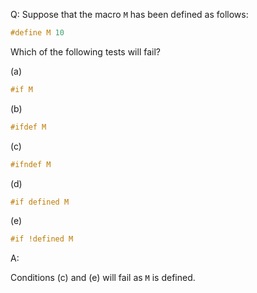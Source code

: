 Q: Suppose that the macro `M` has been defined as follows:

```c
#define M 10
```

Which of the following tests will fail?

(a)

```c
#if M
```

(b)

```c
#ifdef M
```

(c)

```c
#ifndef M
```

(d)

```c
#if defined M
```

(e)

```c
#if !defined M
```

A:

Conditions (c) and (e) will fail as `M` is defined.
